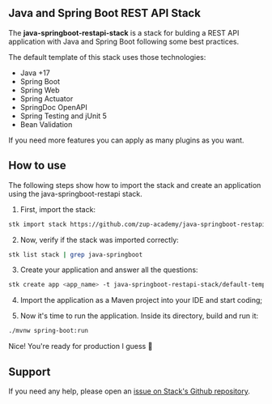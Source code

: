 ## Java and Spring Boot REST API Stack

The **java-springboot-restapi-stack** is a stack for bulding a REST API application with Java and Spring Boot following some best practices.

The default template of this stack uses those technologies:

- Java +17
- Spring Boot
- Spring Web
- Spring Actuator
- SpringDoc OpenAPI
- Spring Testing and jUnit 5
- Bean Validation

If you need more features you can apply as many plugins as you want.

## How to use

The following steps show how to import the stack and create an application using the java-springboot-restapi stack.

1. First, import the stack:
```sh
stk import stack https://github.com/zup-academy/java-springboot-restapi-stack
```

2. Now, verify if the stack was imported correctly:
```sh
stk list stack | grep java-springboot
```

3. Create your application and answer all the questions:
```sh
stk create app <app_name> -t java-springboot-restapi-stack/default-template
```

4. Import the application as a Maven project into your IDE and start coding;

5. Now it's time to run the application. Inside its directory, build and run it:
```sh
./mvnw spring-boot:run
```

Nice! You're ready for production I guess 🥳

## Support

If you need any help, please open an [issue on Stack's Github repository](https://github.com/zup-academy/java-springboot-restapi-stack/issues). 
